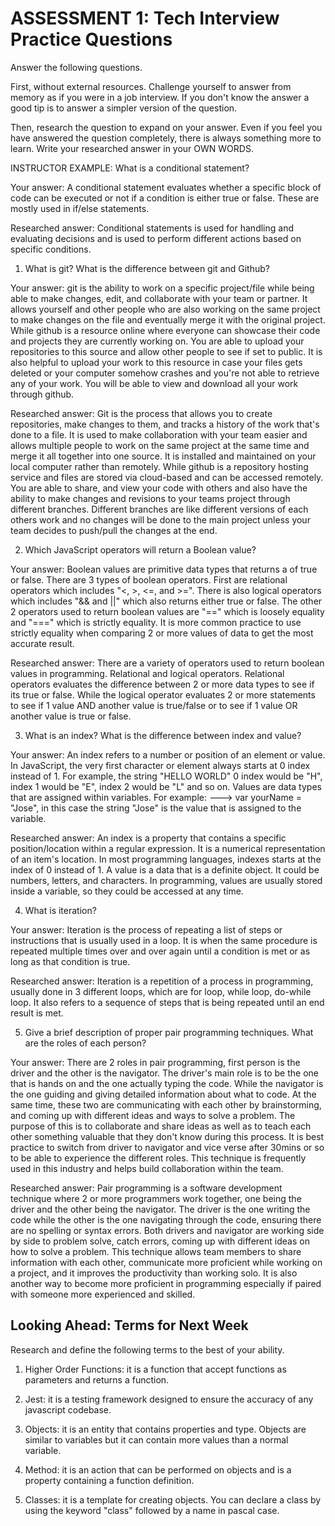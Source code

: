 # ASSESSMENT 1: Tech Interview Practice Questions
Answer the following questions.

First, without external resources. Challenge yourself to answer from memory as if you were in a job interview. If you don't know the answer a good tip is to answer a simpler version of the question.

Then, research the question to expand on your answer. Even if you feel you have answered the question completely, there is always something more to learn. Write your researched answer in your OWN WORDS.

INSTRUCTOR EXAMPLE: What is a conditional statement?

  Your answer: A conditional statement evaluates whether a specific block of code can be executed or not if a condition is either true or false. These are mostly used in if/else statements.

  Researched answer: Conditional statements is used for handling and evaluating decisions and is used to perform different actions based on specific conditions.



1. What is git? What is the difference between git and Github?

  Your answer: git is the ability to work on a specific project/file while being able to make changes, edit, and collaborate with your team or partner. It allows yourself and other people who are also working on the same project to make changes on the file and eventually merge it with the original project. While github is a resource online where everyone can showcase their code and projects they are currently working on. You are able to upload your repositories to this source and allow other people to see if set to public. It is also helpful to upload your work to this resource in case your files gets deleted or your computer somehow crashes and you're not able to retrieve any of your work. You will be able to view and download all your work through github.

  Researched answer: Git is the process that allows you to create repositories, make changes to them, and tracks a history of the work that's done to a file. It is used to make collaboration with your team easier and allows multiple people to work on the same project at the same time and merge it all together into one source. It is installed and maintained on your local computer rather than remotely. While github is a repository hosting service and files are stored via cloud-based and can be accessed remotely. You are able to share, and view your code with others and also have the ability to make changes and revisions to your teams project through different branches. Different branches are like different versions of each others work and no changes will be done to the main project unless your team decides to push/pull the changes at the end.



2. Which JavaScript operators will return a Boolean value?

  Your answer: Boolean values are primitive data types that returns a of true or false. There are 3 types of boolean operators. First are relational operators which includes "<, >, <=, and >=". There is also logical operators which includes "&& and ||" which also returns either true or false. The other 2 operators used to return boolean values are "==" which is loosely equality and "===" which is strictly equality. It is more common practice to use strictly equality when comparing 2 or more values of data to get the most accurate result.

  Researched answer: There are a variety of operators used to return boolean values in programming. Relational and logical operators. Relational operators evaluates the difference between 2 or more data types to see if its true or false. While the logical operator evaluates 2 or more statements to see if 1 value AND another value is true/false or to see if 1 value OR another value is true or false.



3. What is an index? What is the difference between index and value?

  Your answer: An index refers to a number or position of an element or value. In JavaScript, the very first character or element always starts at 0 index instead of 1. For example, the string "HELLO WORLD" 0 index would be "H", index 1 would be "E", index 2 would be "L" and so on. Values are data types that are assigned within variables. For example: ---> var yourName = "Jose", in this case the string "Jose" is the value that is assigned to the variable.

  Researched answer: An index is a property that contains a specific position/location within a regular expression. It is a numerical representation of an item's location. In most programming languages, indexes starts at the index of 0 instead of 1. A value is a data that is a definite object. It could be numbers, letters, and characters. In programming, values are usually stored inside a variable, so they could be accessed at any time.



4. What is iteration?

  Your answer: Iteration is the process of repeating a list of steps or instructions that is usually used in a loop. It is when the same procedure is repeated multiple times over and over again until a condition is met or as long as that condition is true.

  Researched answer: Iteration is a repetition of a process in programming, usually done in 3 different loops, which are for loop, while loop, do-while loop. It also refers to a sequence of steps that is being repeated until an end result is met.



5. Give a brief description of proper pair programming techniques. What are the roles of each person?

  Your answer: There are 2 roles in pair programming, first person is the driver and the other is the navigator. The driver's main role is to be the one that is hands on and the one actually typing the code. While the navigator is the one guiding and giving detailed information about what to code. At the same time, these two are communicating with each other by brainstorming, and  coming up with different ideas and ways to solve a problem. The purpose of this is to collaborate and share ideas as well as to teach each other something valuable that they don't know during this process. It is best practice to switch from driver to navigator and vice verse after 30mins or so to be able to experience the different roles. This technique is frequently used in this industry and helps build collaboration within the team.

  Researched answer: Pair programming is a software development technique where 2 or more programmers work together, one being the driver and the other being the navigator. The driver is the one writing the code while the other is the one navigating through the code, ensuring there are no spelling or syntax errors. Both drivers and navigator are working side by side to problem solve, catch errors, coming up with different ideas on how to solve a problem. This technique allows team members to share information with each other, communicate more proficient while working on a project, and it improves the productivity than working solo. It is also another way to become more proficient in programming especially if paired with someone more experienced and skilled.



## Looking Ahead: Terms for Next Week

Research and define the following terms to the best of your ability.

1. Higher Order Functions: it is a function that accept functions as parameters and returns a function.

2. Jest: it is a testing framework designed to ensure the accuracy of any javascript codebase.

3. Objects: it is an entity that contains properties and type. Objects are similar to variables but it can contain more values than a normal variable.

4. Method: it is an action that can be performed on objects and is a property containing a function definition.

5. Classes: it is a template for creating objects. You can declare a class by using the keyword "class" followed by a name in pascal case.
